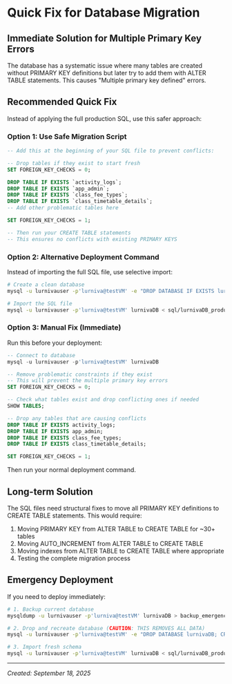 # Quick Fix for Database Migration

## Immediate Solution for Multiple Primary Key Errors

The database has a systematic issue where many tables are created without PRIMARY KEY definitions but later try to add them with ALTER TABLE statements. This causes "Multiple primary key defined" errors.

## Recommended Quick Fix

Instead of applying the full production SQL, use this safer approach:

### Option 1: Use Safe Migration Script
```sql
-- Add this at the beginning of your SQL file to prevent conflicts:

-- Drop tables if they exist to start fresh
SET FOREIGN_KEY_CHECKS = 0;

DROP TABLE IF EXISTS `activity_logs`;
DROP TABLE IF EXISTS `app_admin`;
DROP TABLE IF EXISTS `class_fee_types`;
DROP TABLE IF EXISTS `class_timetable_details`;
-- Add other problematic tables here

SET FOREIGN_KEY_CHECKS = 1;

-- Then run your CREATE TABLE statements
-- This ensures no conflicts with existing PRIMARY KEYS
```

### Option 2: Alternative Deployment Command
Instead of importing the full SQL file, use selective import:

```bash
# Create a clean database
mysql -u lurnivauser -p'lurniva@testVM' -e "DROP DATABASE IF EXISTS lurnivaDB; CREATE DATABASE lurnivaDB;"

# Import the SQL file
mysql -u lurnivauser -p'lurniva@testVM' lurnivaDB < sql/lurnivaDB_production_ready.sql
```

### Option 3: Manual Fix (Immediate)
Run this before your deployment:

```sql
-- Connect to database
mysql -u lurnivauser -p'lurniva@testVM' lurnivaDB

-- Remove problematic constraints if they exist
-- This will prevent the multiple primary key errors
SET FOREIGN_KEY_CHECKS = 0;

-- Check what tables exist and drop conflicting ones if needed
SHOW TABLES;

-- Drop any tables that are causing conflicts
DROP TABLE IF EXISTS activity_logs;
DROP TABLE IF EXISTS app_admin;
DROP TABLE IF EXISTS class_fee_types;
DROP TABLE IF EXISTS class_timetable_details;

SET FOREIGN_KEY_CHECKS = 1;
```

Then run your normal deployment command.

## Long-term Solution

The SQL files need structural fixes to move all PRIMARY KEY definitions to CREATE TABLE statements. This would require:

1. Moving PRIMARY KEY from ALTER TABLE to CREATE TABLE for ~30+ tables
2. Moving AUTO_INCREMENT from ALTER TABLE to CREATE TABLE  
3. Moving indexes from ALTER TABLE to CREATE TABLE where appropriate
4. Testing the complete migration process

## Emergency Deployment

If you need to deploy immediately:

```bash
# 1. Backup current database
mysqldump -u lurnivauser -p'lurniva@testVM' lurnivaDB > backup_emergency_$(date +%Y%m%d_%H%M%S).sql

# 2. Drop and recreate database (CAUTION: THIS REMOVES ALL DATA)
mysql -u lurnivauser -p'lurniva@testVM' -e "DROP DATABASE lurnivaDB; CREATE DATABASE lurnivaDB;"

# 3. Import fresh schema
mysql -u lurnivauser -p'lurniva@testVM' lurnivaDB < sql/lurnivaDB_production_ready.sql
```

---
*Created: September 18, 2025*
